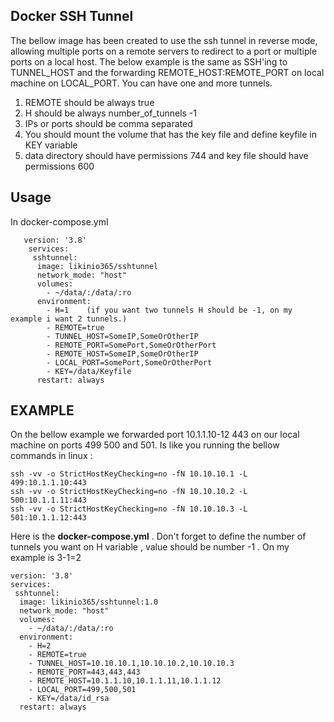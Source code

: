 ## Docker SSH Tunnel
The bellow image has been created to use the ssh tunnel in reverse mode, allowing multiple ports on a remote servers to redirect to a port or multiple ports on a local host. The below example is the same as SSH'ing to TUNNEL_HOST and the forwarding REMOTE_HOST:REMOTE_PORT on local machine on LOCAL_PORT. You can have one and more tunnels.

 1. REMOTE should be always true
 2. H should be always number_of_tunnels -1
 3. IPs or ports should be comma separated 
 4. You should mount the volume that has the key file and define keyfile in KEY variable 
 5. data directory should have permissions 744 and key file should have permissions 600

## Usage


In docker-compose.yml

 

       version: '3.8'
        services:
         sshtunnel:
          image: likinio365/sshtunnel
          network_mode: "host"
          volumes:
            - ~/data/:/data/:ro
          environment:
            - H=1    (if you want two tunnels H should be -1, on my example i want 2 tunnels.)
            - REMOTE=true
            - TUNNEL_HOST=SomeIP,SomeOrOtherIP
            - REMOTE_PORT=SomePort,SomeOrOtherPort
            - REMOTE_HOST=SomeIP,SomeOrOtherIP
            - LOCAL_PORT=SomePort,SomeOrOtherPort
            - KEY=/data/Keyfile
          restart: always


## EXAMPLE
On the bellow example we forwarded port 10.1.1.10-12 443 on our local machine on ports 499 500 and 501.
Is like you running the bellow commands in linux :

    ssh -vv -o StrictHostKeyChecking=no -fN 10.10.10.1 -L 499:10.1.1.10:443
    ssh -vv -o StrictHostKeyChecking=no -fN 10.10.10.2 -L 500:10.1.1.11:443
    ssh -vv -o StrictHostKeyChecking=no -fN 10.10.10.3 -L 501:10.1.1.12:443

Here is the **docker-compose.yml** .
Don't forget to define the number of tunnels you want on H variable , value should be number -1 . On my example is 3-1=2

    version: '3.8'
    services:
     sshtunnel:
      image: likinio365/sshtunnel:1.0
      network_mode: "host"
      volumes:
        - ~/data/:/data/:ro
      environment:
        - H=2
        - REMOTE=true
        - TUNNEL_HOST=10.10.10.1,10.10.10.2,10.10.10.3
        - REMOTE_PORT=443,443,443
        - REMOTE_HOST=10.1.1.10,10.1.1.11,10.1.1.12
        - LOCAL_PORT=499,500,501
        - KEY=/data/id_rsa
      restart: always

